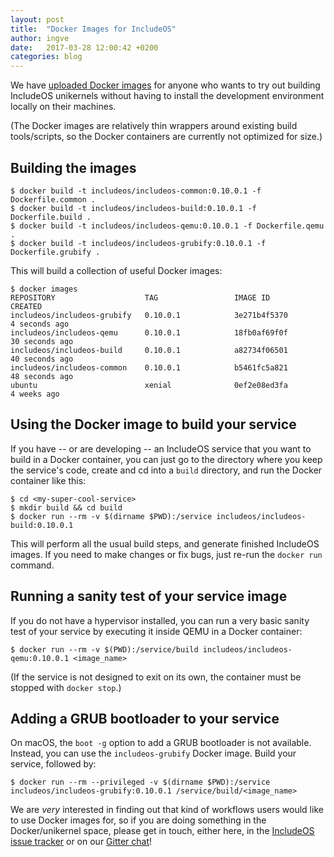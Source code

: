 ```yaml
---
layout: post
title:  "Docker Images for IncludeOS"
author: ingve
date:   2017-03-28 12:00:42 +0200
categories: blog
---
```

We have [uploaded Docker images](https://github.com/includeos/includeos-docker-images) for anyone who wants to try out building IncludeOS unikernels without having to install the development environment locally on their machines.

(The Docker images are relatively thin wrappers around existing build tools/scripts, so the Docker containers are currently not optimized for size.)

## Building the images

```shell_session
$ docker build -t includeos/includeos-common:0.10.0.1 -f Dockerfile.common .
$ docker build -t includeos/includeos-build:0.10.0.1 -f Dockerfile.build .
$ docker build -t includeos/includeos-qemu:0.10.0.1 -f Dockerfile.qemu .
$ docker build -t includeos/includeos-grubify:0.10.0.1 -f Dockerfile.grubify .
```

This will build a collection of useful Docker images:

```shell_session
$ docker images
REPOSITORY                    TAG                 IMAGE ID            CREATED
includeos/includeos-grubify   0.10.0.1            3e271b4f5370        4 seconds ago
includeos/includeos-qemu      0.10.0.1            18fb0af69f0f        30 seconds ago
includeos/includeos-build     0.10.0.1            a82734f06501        40 seconds ago
includeos/includeos-common    0.10.0.1            b5461fc5a821        48 seconds ago
ubuntu                        xenial              0ef2e08ed3fa        4 weeks ago
```

## Using the Docker image to build your service

If you have -- or are developing -- an IncludeOS service that you want to build in a Docker container, you can just go to the directory where you keep the service's code, create and cd into a `build` directory, and run the Docker container like this:

```shell_session
$ cd <my-super-cool-service>
$ mkdir build && cd build
$ docker run --rm -v $(dirname $PWD):/service includeos/includeos-build:0.10.0.1
```

This will perform all the usual build steps, and generate finished IncludeOS images. If you need to make changes or fix bugs, just re-run the `docker run` command.

## Running a sanity test of your service image

If you do not have a hypervisor installed, you can run a very basic sanity test of your service by executing it inside QEMU in a Docker container:

```shell_session
$ docker run --rm -v $(PWD):/service/build includeos/includeos-qemu:0.10.0.1 <image_name>
```

(If the service is not designed to exit on its own, the container must be stopped with `docker stop`.)

## Adding a GRUB bootloader to your service

On macOS, the `boot -g` option to add a GRUB bootloader is not available. Instead, you can use the `includeos-grubify` Docker image. Build your service, followed by:

```shell_session
$ docker run --rm --privileged -v $(dirname $PWD):/service includeos/includeos-grubify:0.10.0.1 /service/build/<image_name>
```

We are *very* interested in finding out that kind of workflows users would like to use Docker images for, so if you are doing something in the Docker/unikernel space, please get in touch, either here, in the [IncludeOS issue tracker](https://github.com/hioa-cs/IncludeOS/issues) or on our [Gitter chat](https://gitter.im/hioa-cs/IncludeOS)!
